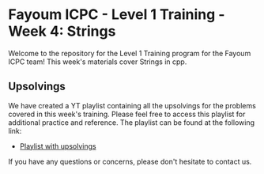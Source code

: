 # Fayoum ICPC - Level 1 Training - Week 4: Strings

Welcome to the repository for the Level 1 Training program for the Fayoum ICPC team! This week's materials cover Strings in cpp.

## Upsolvings

We have created a YT playlist containing all the upsolvings for the problems covered in this week's training. Please feel free to access this playlist for additional practice and reference. The playlist can be found at the following link:

- [Playlist with upsolvings](https://youtube.com/playlist?list=PLbPnw4BIa96ULh7DBpxrQtexg8MlL0K7c)


If you have any questions or concerns, please don't hesitate to contact us.
